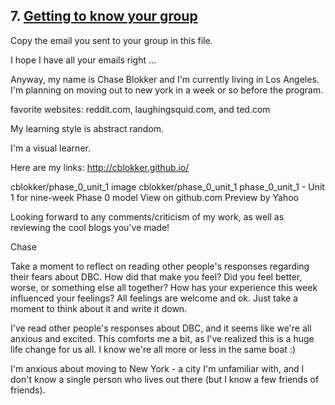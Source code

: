 ## 7. [Getting to know your group](7_get_to_know_your_group/readme.md)

Copy the email you sent to your group in this file.

<!-- Insert your response here  -->
I hope I have all your emails right ...

Anyway, my name is Chase Blokker and I'm currently living in Los Angeles.  I'm planning on moving out to new york in a week or so before the program.

favorite websites: reddit.com, laughingsquid.com, and ted.com

My learning style is abstract random.

I'm a visual learner.

Here are my links:
http://cblokker.github.io/

cblokker/phase_0_unit_1
image
cblokker/phase_0_unit_1
phase_0_unit_1 - Unit 1 for nine-week Phase 0 model
View on github.com
Preview by Yahoo

Looking forward to any comments/criticism of my work, as well as reviewing the cool blogs you've made!

Chase

Take a moment to reflect on reading other people's responses regarding their fears about DBC. How did that make you feel? Did you feel better, worse, or something else all together? How has your experience this week influenced your feelings? All feelings are welcome and ok. Just take a moment to think about it and write it down. 

<!-- Insert your response here -->
I've read other people's responses about DBC, and it seems like we're all anxious and excited. This comforts me a bit, as I've realized this is a huge life change for us all.  I know we're all more or less in the same boat :)

I'm anxious about moving to New York - a city I'm unfamiliar with, and I don't know a single person who lives out there (but I know a few friends of friends).

